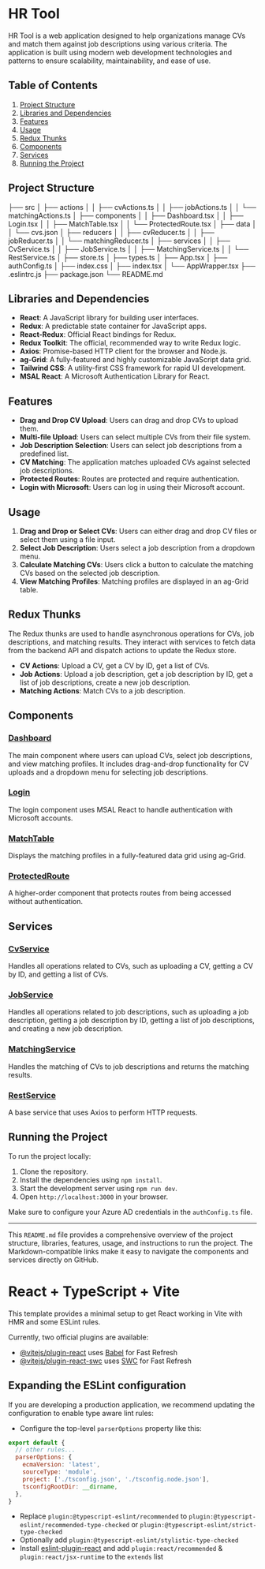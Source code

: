 # HR Tool

HR Tool is a web application designed to help organizations manage CVs and match them against job descriptions using various criteria. The application is built using modern web development technologies and patterns to ensure scalability, maintainability, and ease of use.

## Table of Contents

1. [Project Structure](#project-structure)
2. [Libraries and Dependencies](#libraries-and-dependencies)
3. [Features](#features)
4. [Usage](#usage)
5. [Redux Thunks](#redux-thunks)
6. [Components](#components)
7. [Services](#services)
8. [Running the Project](#running-the-project)

## Project Structure

├── src
│ ├── actions
│ │ ├── cvActions.ts
│ │ ├── jobActions.ts
│ │ └── matchingActions.ts
│ ├── components
│ │ ├── Dashboard.tsx
│ │ ├── Login.tsx
│ │ ├── MatchTable.tsx
│ │ └── ProtectedRoute.tsx
│ ├── data
│ │ └── cvs.json
│ ├── reducers
│ │ ├── cvReducer.ts
│ │ ├── jobReducer.ts
│ │ └── matchingReducer.ts
│ ├── services
│ │ ├── CvService.ts
│ │ ├── JobService.ts
│ │ ├── MatchingService.ts
│ │ └── RestService.ts
│ ├── store.ts
│ ├── types.ts
│ ├── App.tsx
│ ├── authConfig.ts
│ ├── index.css
│ ├── index.tsx
│ └── AppWrapper.tsx
├── .eslintrc.js
├── package.json
└── README.md


## Libraries and Dependencies

- **React**: A JavaScript library for building user interfaces.
- **Redux**: A predictable state container for JavaScript apps.
- **React-Redux**: Official React bindings for Redux.
- **Redux Toolkit**: The official, recommended way to write Redux logic.
- **Axios**: Promise-based HTTP client for the browser and Node.js.
- **ag-Grid**: A fully-featured and highly customizable JavaScript data grid.
- **Tailwind CSS**: A utility-first CSS framework for rapid UI development.
- **MSAL React**: A Microsoft Authentication Library for React.

## Features

- **Drag and Drop CV Upload**: Users can drag and drop CVs to upload them.
- **Multi-file Upload**: Users can select multiple CVs from their file system.
- **Job Description Selection**: Users can select job descriptions from a predefined list.
- **CV Matching**: The application matches uploaded CVs against selected job descriptions.
- **Protected Routes**: Routes are protected and require authentication.
- **Login with Microsoft**: Users can log in using their Microsoft account.

## Usage

1. **Drag and Drop or Select CVs**: Users can either drag and drop CV files or select them using a file input.
2. **Select Job Description**: Users select a job description from a dropdown menu.
3. **Calculate Matching CVs**: Users click a button to calculate the matching CVs based on the selected job description.
4. **View Matching Profiles**: Matching profiles are displayed in an ag-Grid table.

## Redux Thunks

The Redux thunks are used to handle asynchronous operations for CVs, job descriptions, and matching results. They interact with services to fetch data from the backend API and dispatch actions to update the Redux store.

- **CV Actions**: Upload a CV, get a CV by ID, get a list of CVs.
- **Job Actions**: Upload a job description, get a job description by ID, get a list of job descriptions, create a new job description.
- **Matching Actions**: Match CVs to a job description.

## Components

### [Dashboard](./src/components/Dashboard.tsx)

The main component where users can upload CVs, select job descriptions, and view matching profiles. It includes drag-and-drop functionality for CV uploads and a dropdown menu for selecting job descriptions.

### [Login](./src/components/Login.tsx)

The login component uses MSAL React to handle authentication with Microsoft accounts.

### [MatchTable](./src/components/MatchTable.tsx)

Displays the matching profiles in a fully-featured data grid using ag-Grid.

### [ProtectedRoute](./src/components/ProtectedRoute.tsx)

A higher-order component that protects routes from being accessed without authentication.

## Services

### [CvService](./src/services/CvService.ts)

Handles all operations related to CVs, such as uploading a CV, getting a CV by ID, and getting a list of CVs.

### [JobService](./src/services/JobService.ts)

Handles all operations related to job descriptions, such as uploading a job description, getting a job description by ID, getting a list of job descriptions, and creating a new job description.

### [MatchingService](./src/services/MatchingService.ts)

Handles the matching of CVs to job descriptions and returns the matching results.

### [RestService](./src/services/RestService.ts)

A base service that uses Axios to perform HTTP requests.

## Running the Project

To run the project locally:

1. Clone the repository.
2. Install the dependencies using `npm install`.
3. Start the development server using `npm run dev`.
4. Open `http://localhost:3000` in your browser.

Make sure to configure your Azure AD credentials in the `authConfig.ts` file.

---

This `README.md` file provides a comprehensive overview of the project structure, libraries, features, usage, and instructions to run the project. The Markdown-compatible links make it easy to navigate the components and services directly on GitHub.



#

# React + TypeScript + Vite

This template provides a minimal setup to get React working in Vite with HMR and some ESLint rules.

Currently, two official plugins are available:

- [@vitejs/plugin-react](https://github.com/vitejs/vite-plugin-react/blob/main/packages/plugin-react/README.md) uses [Babel](https://babeljs.io/) for Fast Refresh
- [@vitejs/plugin-react-swc](https://github.com/vitejs/vite-plugin-react-swc) uses [SWC](https://swc.rs/) for Fast Refresh

## Expanding the ESLint configuration

If you are developing a production application, we recommend updating the configuration to enable type aware lint rules:

- Configure the top-level `parserOptions` property like this:

```js
export default {
  // other rules...
  parserOptions: {
    ecmaVersion: 'latest',
    sourceType: 'module',
    project: ['./tsconfig.json', './tsconfig.node.json'],
    tsconfigRootDir: __dirname,
  },
}
```

- Replace `plugin:@typescript-eslint/recommended` to `plugin:@typescript-eslint/recommended-type-checked` or `plugin:@typescript-eslint/strict-type-checked`
- Optionally add `plugin:@typescript-eslint/stylistic-type-checked`
- Install [eslint-plugin-react](https://github.com/jsx-eslint/eslint-plugin-react) and add `plugin:react/recommended` & `plugin:react/jsx-runtime` to the `extends` list

